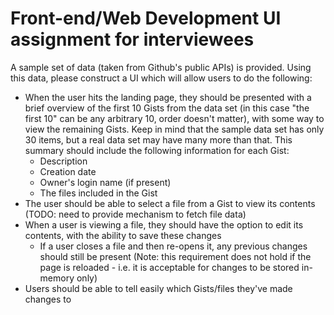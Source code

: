 # Front-end/Web Development UI assignment for interviewees

A sample set of data (taken from Github's public APIs) is provided. Using this data, please construct a UI which will allow users to do the following:

* When the user hits the landing page, they should be presented with a brief overview of the first 10 Gists from the data set (in this case "the first 10" can be any arbitrary 10, order doesn't matter), with some way to view the remaining Gists. Keep in mind that the sample data set has only 30 items, but a real data set may have many more than that. This summary should include the following information for each Gist:
  * Description
  * Creation date
  * Owner's login name (if present)
  * The files included in the Gist
* The user should be able to select a file from a Gist to view its contents (TODO: need to provide mechanism to fetch file data)
* When a user is viewing a file, they should have the option to edit its contents, with the ability to save these changes
  * If a user closes a file and then re-opens it, any previous changes should still be present (Note: this requirement does not hold if the page is reloaded - i.e. it is acceptable for changes to be stored in-memory only)
* Users should be able to tell easily which Gists/files they've made changes to
